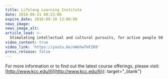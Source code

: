 ```yaml
---
title: Lifelong Learning Institute
date: 2018-06-21 08:23:00
expire_date: 2018-09-10 13:00:00
news_image:
news_image_alt:
article_lead: >-
  Stimulating intellectual and cultural pursuits, for active people 50 and up.
video_content: true
video_link: 'https://youtu.be/eWohwTmFZK0'
press_release: false
---
```


For more information or to find out the latest course offerings, please visit: [http://www.kcc.edu/lli](http://www.kcc.edu/lli){: target="_blank"}

